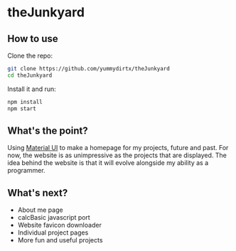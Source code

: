 # theJunkyard

## How to use

Clone the repo:

<!-- #default-branch-switch -->

```bash
git clone https://github.com/yummydirtx/theJunkyard
cd theJunkyard
```

Install it and run:

```bash
npm install
npm start
```

## What's the point?

<!-- #default-branch-switch -->

Using [Material UI](https://mui.com/material-ui/) to make a homepage for my projects, future and past. For now, the website is as unimpressive as the projects that are displayed. The idea behind the website is that it will evolve alongside my ability as a programmer.

## What's next?

<!-- #default-branch-switch -->

<ul>
<li>About me page</li>
<li>calcBasic javascript port</li>
<li>Website favicon downloader</li>
<li>Individual project pages</li>
<li>More fun and useful projects</li>
</ul>
